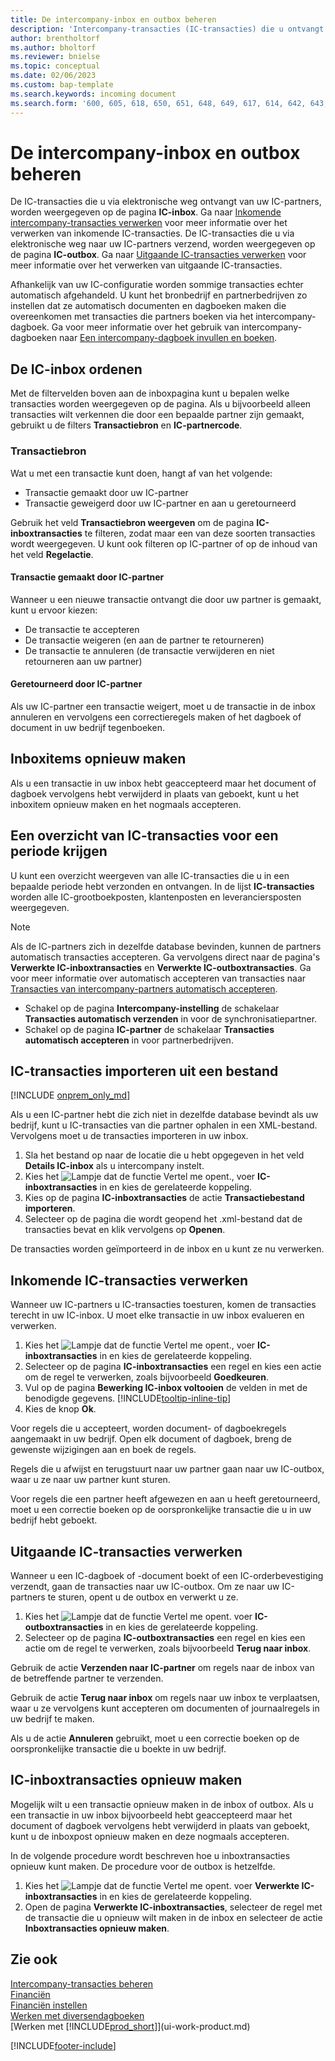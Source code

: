 ```yaml
---
title: De intercompany-inbox en outbox beheren
description: 'Intercompany-transacties (IC-transacties) die u ontvangt van uw partners worden weergegeven in de IC-inbox, waar u ze handmatig of automatisch verwerkt.'
author: brentholtorf
ms.author: bholtorf
ms.reviewer: bnielse
ms.topic: conceptual
ms.date: 02/06/2023
ms.custom: bap-template
ms.search.keywords: incoming document
ms.search.form: '600, 605, 618, 650, 651, 648, 649, 617, 614, 642, 643, 640, 641, 613, 616, 646, 647, 644, 645, 615, 619, 612, 638, 639, 636, 637, 611'
---
```

# <a name="manage-the-intercompany-inbox-and-outbox"></a><a name="manage-the-intercompany-inbox-and-outbox"></a>De intercompany-inbox en outbox beheren

De IC-transacties die u via elektronische weg ontvangt van uw IC-partners, worden weergegeven op de pagina **IC-inbox**. Ga naar [Inkomende intercompany-transacties verwerken](#process-incoming-intercompany-transactions) voor meer informatie over het verwerken van inkomende IC-transacties. De IC-transacties die u via elektronische weg naar uw IC-partners verzend, worden weergegeven op de pagina **IC-outbox**. Ga naar [Uitgaande IC-transacties verwerken](#to-process-outgoing-intercompany-transactions) voor meer informatie over het verwerken van uitgaande IC-transacties.

Afhankelijk van uw IC-configuratie worden sommige transacties echter automatisch afgehandeld. U kunt het bronbedrijf en partnerbedrijven zo instellen dat ze automatisch documenten en dagboeken maken die overeenkomen met transacties die partners boeken via het intercompany-dagboek. Ga voor meer informatie over het gebruik van intercompany-dagboeken naar [Een intercompany-dagboek invullen en boeken](intercompany-how-work-documents-journals.md#fill-in-and-post-an-intercompany-journal).  

## <a name="organizing-the-inbox"></a><a name="organizing-the-inbox"></a>De IC-inbox ordenen

Met de filtervelden boven aan de inboxpagina kunt u bepalen welke transacties worden weergegeven op de pagina. Als u bijvoorbeeld alleen transacties wilt verkennen die door een bepaalde partner zijn gemaakt, gebruikt u de filters **Transactiebron** en **IC-partnercode**.  

### <a name="transaction-source"></a><a name="transaction-source"></a>Transactiebron

Wat u met een transactie kunt doen, hangt af van het volgende:  

* Transactie gemaakt door uw IC-partner  
* Transactie geweigerd door uw IC-partner en aan u geretourneerd  

Gebruik het veld **Transactiebron weergeven** om de pagina **IC-inboxtransacties** te filteren, zodat maar een van deze soorten transacties wordt weergegeven. U kunt ook filteren op IC-partner of op de inhoud van het veld **Regelactie**.  

#### <a name="created-by-intercompany-partner"></a><a name="created-by-intercompany-partner"></a>Transactie gemaakt door IC-partner

 Wanneer u een nieuwe transactie ontvangt die door uw partner is gemaakt, kunt u ervoor kiezen:

* De transactie te accepteren  
* De transactie weigeren (en aan de partner te retourneren)  
* De transactie te annuleren (de transactie verwijderen en niet retourneren aan uw partner)  

#### <a name="returned-from-intercompany-partner"></a><a name="returned-from-intercompany-partner"></a>Geretourneerd door IC-partner

Als uw IC-partner een transactie weigert, moet u de transactie in de inbox annuleren en vervolgens een correctieregels maken of het dagboek of document in uw bedrijf tegenboeken.  

## <a name="recreating-inbox-entries"></a><a name="recreating-inbox-entries"></a>Inboxitems opnieuw maken

Als u een transactie in uw inbox hebt geaccepteerd maar het document of dagboek vervolgens hebt verwijderd in plaats van geboekt, kunt u het inboxitem opnieuw maken en het nogmaals accepteren.  

## <a name="get-an-overview-of-intercompany-transactions-for-a-period"></a><a name="get-an-overview-of-intercompany-transactions-for-a-period"></a>Een overzicht van IC-transacties voor een periode krijgen

U kunt een overzicht weergeven van alle IC-transacties die u in een bepaalde periode hebt verzonden en ontvangen. In de lijst **IC-transacties** worden alle IC-grootboekposten, klantenposten en leveranciersposten weergegeven.

> [!NOTE]  
> Als de IC-partners zich in dezelfde database bevinden, kunnen de partners automatisch transacties accepteren. Ga vervolgens direct naar de pagina's **Verwerkte IC-inboxtransacties** en **Verwerkte IC-outboxtransacties**. Ga voor meer informatie over automatisch accepteren van transacties naar [Transacties van intercompany-partners automatisch accepteren](intercompany-how-setup.md#auto-accept-transactions-from-intercompany-partners).  
>
> * Schakel op de pagina **Intercompany-instelling** de schakelaar **Transacties automatisch verzenden** in voor de synchronisatiepartner.
> * Schakel op de pagina **IC-partner** de schakelaar **Transacties automatisch accepteren** in voor partnerbedrijven.  

## <a name="import-intercompany-transactions-from-a-file"></a><a name="import-intercompany-transactions-from-a-file"></a>IC-transacties importeren uit een bestand

[!INCLUDE [onprem_only_md](includes/onprem_only_md.md)]

Als u een IC-partner hebt die zich niet in dezelfde database bevindt als uw bedrijf, kunt u IC-transacties van die partner ophalen in een XML-bestand. Vervolgens moet u de transacties importeren in uw inbox.  

1. Sla het bestand op naar de locatie die u hebt opgegeven in het veld **Details IC-inbox** als u intercompany instelt.  
2. Kies het ![Lampje dat de functie Vertel me opent.](media/ui-search/search_small.png "Vertel me wat u wilt doen"), voer **IC-inboxtransacties** in en kies de gerelateerde koppeling.
3. Kies op de pagina **IC-inboxtransacties** de actie **Transactiebestand importeren**.  
4. Selecteer op de pagina die wordt geopend het .xml-bestand dat de transacties bevat en klik vervolgens op **Openen**.  

De transacties worden geïmporteerd in de inbox en u kunt ze nu verwerken.

## <a name="process-incoming-intercompany-transactions"></a><a name="process-incoming-intercompany-transactions"></a>Inkomende IC-transacties verwerken

Wanneer uw IC-partners u IC-transacties toesturen, komen de transacties terecht in uw IC-inbox. U moet elke transactie in uw inbox evalueren en verwerken.  

1. Kies het ![Lampje dat de functie Vertel me opent.](media/ui-search/search_small.png "Vertel me wat u wilt doen"), voer **IC-inboxtransacties** in en kies de gerelateerde koppeling.  
2. Selecteer op de pagina **IC-inboxtransacties** een regel en kies een actie om de regel te verwerken, zoals bijvoorbeeld **Goedkeuren**.
3. Vul op de pagina **Bewerking IC-inbox voltooien** de velden in met de benodigde gegevens. [!INCLUDE[tooltip-inline-tip](includes/tooltip-inline-tip_md.md)]
4. Kies de knop **Ok**.  

Voor regels die u accepteert, worden document- of dagboekregels aangemaakt in uw bedrijf. Open elk document of dagboek, breng de gewenste wijzigingen aan en boek de regels.  

Regels die u afwijst en terugstuurt naar uw partner gaan naar uw IC-outbox, waar u ze naar uw partner kunt sturen.

Voor regels die een partner heeft afgewezen en aan u heeft geretourneerd, moet u een correctie boeken op de oorspronkelijke transactie die u in uw bedrijf hebt geboekt.

## <a name="to-process-outgoing-intercompany-transactions"></a><a name="to-process-outgoing-intercompany-transactions"></a>Uitgaande IC-transacties verwerken

Wanneer u een IC-dagboek of -document boekt of een IC-orderbevestiging verzendt, gaan de transacties naar uw IC-outbox. Om ze naar uw IC-partners te sturen, opent u de outbox en verwerkt u ze.  

1. Kies het ![Lampje dat de functie Vertel me opent.](media/ui-search/search_small.png "Vertel me wat u wilt doen") voer **IC-outboxtransacties** in en kies de gerelateerde koppeling.  
2. Selecteer op de pagina **IC-outboxtransacties** een regel en kies een actie om de regel te verwerken, zoals bijvoorbeeld **Terug naar inbox**.

Gebruik de actie **Verzenden naar IC-partner** om regels naar de inbox van de betreffende partner te verzenden.

Gebruik de actie **Terug naar inbox** om regels naar uw inbox te verplaatsen, waar u ze vervolgens kunt accepteren om documenten of journaalregels in uw bedrijf te maken.  

Als u de actie **Annuleren** gebruikt, moet u een correctie boeken op de oorspronkelijke transactie die u boekte in uw bedrijf.  

## <a name="recreate-intercompany-inbox-transactions"></a><a name="recreate-intercompany-inbox-transactions"></a>IC-inboxtransacties opnieuw maken

Mogelijk wilt u een transactie opnieuw maken in de inbox of outbox. Als u een transactie in uw inbox bijvoorbeeld hebt geaccepteerd maar het document of dagboek vervolgens hebt verwijderd in plaats van geboekt, kunt u de inboxpost opnieuw maken en deze nogmaals accepteren.  

In de volgende procedure wordt beschreven hoe u inboxtransacties opnieuw kunt maken. De procedure voor de outbox is hetzelfde.

1. Kies het ![Lampje dat de functie Vertel me opent.](media/ui-search/search_small.png "Vertel me wat u wilt doen") voer **Verwerkte IC-inboxtransacties** in en kies de gerelateerde koppeling.  
2. Open de pagina **Verwerkte IC-inboxtransacties**, selecteer de regel met de transactie die u opnieuw wilt maken in de inbox en selecteer de actie **Inboxtransacties opnieuw maken**.  

## <a name="see-also"></a><a name="see-also"></a>Zie ook

[Intercompany-transacties beheren](intercompany-manage.md)  
[Financiën](finance.md)  
[Financiën instellen](finance-setup-finance.md)  
[Werken met diversendagboeken](ui-work-general-journals.md)  
[Werken met [!INCLUDE[prod_short](includes/prod_short.md)]](ui-work-product.md)


[!INCLUDE[footer-include](includes/footer-banner.md)]
